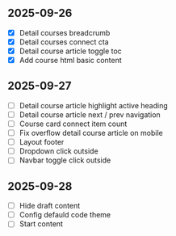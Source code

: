 ## 2025-09-26

- [x] Detail courses breadcrumb
- [x] Detail courses connect cta
- [x] Detail course article toggle toc
- [x] Add course html basic content

## 2025-09-27

- [ ] Detail course article highlight active heading
- [ ] Detail course article next / prev navigation
- [ ] Course card connect item count
- [ ] Fix overflow detail course article on mobile
- [ ] Layout footer
- [ ] Dropdown click outside
- [ ] Navbar toggle click outside

## 2025-09-28

- [ ] Hide draft content
- [ ] Config defauld code theme
- [ ] Start content